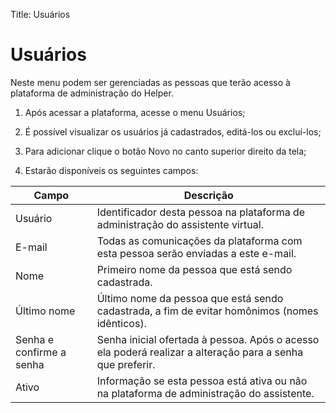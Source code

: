 Title: Usuários

# Usuários

Neste menu podem ser gerenciadas as pessoas que terão acesso à plataforma de administração do Helper.

1.  Após acessar a plataforma, acesse o menu Usuários;

2.  É possível visualizar os usuários já cadastrados, editá-los ou excluí-los;

3.  Para adicionar clique o botão Novo no canto superior direito da tela;

4.  Estarão disponíveis os seguintes campos:

|Campo|Descrição|
|-|-|
| Usuário|Identificador desta pessoa na plataforma de administração do assistente virtual.|
| E-mail| Todas as comunicações da plataforma com esta pessoa serão enviadas a este e-mail.|
| Nome| Primeiro nome da pessoa que está sendo cadastrada.|
| Último nome| Último nome da pessoa que está sendo cadastrada, a fim de evitar homônimos (nomes idênticos).|
| Senha e confirme a senha | Senha inicial ofertada à pessoa. Após o acesso ela poderá realizar a alteração para a senha que preferir. |
| Ativo| Informação se esta pessoa está ativa ou não na plataforma de administração do assistente.|